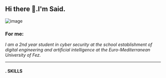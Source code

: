 
<h2 align="left"> Hi there 👋.I'm Said.</h2>


![image](https://user-images.githubusercontent.com/86806365/218316508-c334e210-ed13-4c1f-80f6-4d2e6c64869b.png)

<h3 align="left">
For me:
</h3>


 *I am a 2nd year student in cyber security at the school establishment of digital engineering and artificial intelligence*
 *at the Euro-Mediterranean University of Fez.*

---
 
<h4>
. SKILLS
</h4>  




<!--



**saidelouardi/saidelouardi** is a ✨ _special_ ✨ repository because its `README.md` (this file) appears on your GitHub profile.

Here are some ideas to get you started:

- 🔭 I’m currently working on ...
- 🌱 I’m currently learning ...
- 👯 I’m looking to collaborate on ...
- 🤔 I’m looking for help with ...
- 💬 Ask me about ...
- 📫 How to reach me: ...
- 😄 Pronouns: ...
- ⚡ Fun fact: ...
-->
